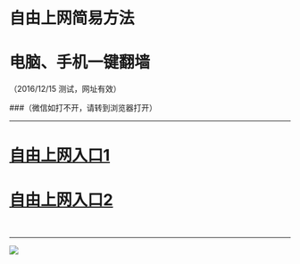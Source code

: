 ﻿# 自由上网简易方法

# 电脑、手机一键翻墙

（2016/12/15 测试，网址有效）


###（微信如打不开，请转到浏览器打开）



***
# <a href="https://dlpgt8pl6pqzb.cloudfront.net" target="_blank">自由上网入口1</a>
# <a href="https://d2roegnb07oze9.cloudfront.net" target="_blank">自由上网入口2</a>
﻿
***



<img src="https://camo.githubusercontent.com/81ca426978be68652bc3660ca87554fc756a75ce/68747470733a2f2f646666766d347a64686565652e636c6f756466726f6e742e6e65742f7069632f796a66712d32303136303833316f6b2d622e706e67" /> 